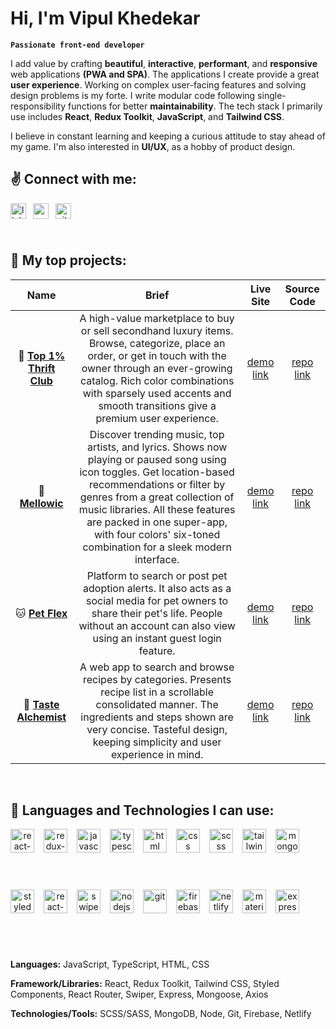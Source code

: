 # Hi, I'm Vipul Khedekar

**`Passionate front-end developer`**

I add value by crafting **beautiful**, **interactive**, **performant**, and **responsive** web applications **(PWA and SPA)**. The applications I create provide a great **user experience**. Working on complex user-facing features and solving design problems is my forte. I write modular code following single-responsibility functions for better **maintainability**. The tech stack I primarily use includes **React**, **Redux Toolkit**, **JavaScript**, and **Tailwind CSS**.​​

I believe in constant learning and keeping a curious attitude to stay ahead of my game. I'm also interested in **UI/UX**, as a hobby of product design.

## ✌️ Connect with me:

<div style="display:flex">
<a id="linkedin" href="https://www.linkedin.com/in/vipul-khedekar/" target="_blank">
<img align="left" style="padding-right:0.5rem; padding-bottom:0.5rem" src="https://firebasestorage.googleapis.com/v0/b/github-profile-v1.appspot.com/o/misc%2Flinkedin.svg?alt=media&token=688e8603-d5a1-4931-a0e1-70e88c713237" alt="linkedin" height="25" width="25" />
</a>

<address>
<a id="email" href="mailto:k3vipul@gmail.com" target="_blank">
<img align="left" style="padding-right:0.5rem; padding-bottom:0.5rem" src="https://firebasestorage.googleapis.com/v0/b/github-profile-v1.appspot.com/o/misc%2Fgmail.svg?alt=media&token=1f388d9e-ad83-43f1-ae9f-5db764eb96d6" alt="email" height="25" width="25" />
</a>
</address>

<a id="github" href="https://github.com/vipul-khedekar" target="_blank">
<img src="https://firebasestorage.googleapis.com/v0/b/github-profile-v1.appspot.com/o/misc%2Fgithub-blue.svg?alt=media&token=42a0091e-8be2-442d-8637-2f8f7b0dd7db" alt="github" height="25" width="25" />
</a>
</div>
<br />

## 💪 My top projects:

|                                             Name                                             |                                                                                                                                                              Brief                                                                                                                                                              |                       Live Site                        |                                   Source Code                                   |
| :------------------------------------------------------------------------------------------: | :-----------------------------------------------------------------------------------------------------------------------------------------------------------------------------------------------------------------------------------------------------------------------------------------------------------------------------: | :----------------------------------------------------: | :-----------------------------------------------------------------------------: |
| 💎 [**Top 1% Thrift Club**](https://github.com/vipul-khedekar/top-1percent-exchange_buysell) |                         A high-value marketplace to buy or sell secondhand luxury items. Browse, categorize, place an order, or get in touch with the owner through an ever-growing catalog. Rich color combinations with sparsely used accents and smooth transitions give a premium user experience.                          | [demo link](https://1percent-thrift-club.netlify.app/) |  [repo link](https://github.com/vipul-khedekar/top-1percent-exchange_buysell)   |
|     🎵 [**Mellowic**](https://github.com/vipul-khedekar/mellowic_music-player-discovery)     | Discover trending music, top artists, and lyrics. Shows now playing or paused song using icon toggles. Get location-based recommendations or filter by genres from a great collection of music libraries. All these features are packed in one super-app, with four colors' six-toned combination for a sleek modern interface. |       [demo link](https://mellowic.netlify.app/)       | [repo link](https://github.com/vipul-khedekar/mellowic_music-player-discovery)  |
|    🐱 [**Pet Flex**](https://github.com/vipul-khedekar/pet-flex_adoption-alerts-sharing)     |                                                             Platform to search or post pet adoption alerts. It also acts as a social media for pet owners to share their pet's life. People without an account can also view using an instant guest login feature.                                                              |       [demo link](https://pet-flex.netlify.app/)       | [repo link](https://github.com/vipul-khedekar/pet-flex_adoption-alerts-sharing) |
|     🍕 [**Taste Alchemist**](https://github.com/vipul-khedekar/taste-alchemist_browser)      |                                               A web app to search and browse recipes by categories. Presents recipe list in a scrollable consolidated manner. The ingredients and steps shown are very concise. Tasteful design, keeping simplicity and user experience in mind.                                                |   [demo link](https://taste-alchemist.netlify.app/)    |     [repo link](https://github.com/vipul-khedekar/taste-alchemist_browser)      |

<br />

## 🤘 Languages and Technologies I can use:

<div align="center" style="display:flex">
<img align="left" style="padding-right:0.75rem; padding-bottom:0.5rem" src="https://firebasestorage.googleapis.com/v0/b/github-profile-v1.appspot.com/o/tech-stack%2Freact-js.svg?alt=media&token=fae76cb2-cc5e-4a48-a475-b9365afbdacf" alt="react-js" height="38" width="38"/>

<img align="left" style="padding-right:0.75rem; padding-bottom:0.5rem" src="https://firebasestorage.googleapis.com/v0/b/github-profile-v1.appspot.com/o/tech-stack%2Fredux-toolkit.svg?alt=media&token=0cc44281-ca3d-4369-9048-fc4ea96cd10e" alt="redux-toolkit" height="38" width="38"/>

<img align="left" style="padding-right:0.75rem; padding-bottom:0.5rem" src="https://firebasestorage.googleapis.com/v0/b/github-profile-v1.appspot.com/o/tech-stack%2Fjavascript-es6.svg?alt=media&token=68448d0d-62f5-4845-8317-eded390d509d" alt="javascript" height="38" width="38"/>

<img align="left" style="padding-right:0.75rem; padding-bottom:0.5rem" src="https://firebasestorage.googleapis.com/v0/b/github-profile-v1.appspot.com/o/tech-stack%2Ftypescript.svg?alt=media&token=99fe3761-be02-4173-a16c-d32af77a473e" alt="typescript" height="38" width="38"/>

<img align="left" style="padding-right:0.75rem; padding-bottom:0.5rem" src="https://firebasestorage.googleapis.com/v0/b/github-profile-v1.appspot.com/o/tech-stack%2Fhtml-5.svg?alt=media&token=04478053-3948-4ff4-bae5-1e465a7df33f" alt="html" height="38" width="38"/>

<img align="left" style="padding-right:0.75rem; padding-bottom:0.5rem" src="https://firebasestorage.googleapis.com/v0/b/github-profile-v1.appspot.com/o/tech-stack%2Fcss-3.svg?alt=media&token=b1cbf66b-0cf4-4270-958c-32c21c246991" alt="css" height="38" width="38"/>

<img align="left" style="padding-right:0.75rem; padding-bottom:0.5rem" src="https://firebasestorage.googleapis.com/v0/b/github-profile-v1.appspot.com/o/tech-stack%2Fscss-sass.svg?alt=media&token=812c9e15-b3e3-4b90-86e3-db712f652c50" alt="scss" height="38" width="38"/>

<img align="left" style="padding-right:0.75rem; padding-bottom:0.5rem" src="https://firebasestorage.googleapis.com/v0/b/github-profile-v1.appspot.com/o/tech-stack%2Ftailwind-css.svg?alt=media&token=023ee713-7d34-4205-a309-76ed869ccdd8" alt="tailwind-css" height="38" width="38"/>

<img align="left" style="padding-right:0.75rem; padding-bottom:0.5rem" src="https://firebasestorage.googleapis.com/v0/b/github-profile-v1.appspot.com/o/tech-stack%2Fmongo-db.svg?alt=media&token=7da2be07-5f96-46cb-a07c-07993df689e3" alt="mongo-db" height="38" width="38"/>
</div>
<br/><br/><br/>

<div align="center" style="display:flex">
<img align="left" style="padding-right:0.75rem; padding-bottom:0.5rem" src="https://firebasestorage.googleapis.com/v0/b/github-profile-v1.appspot.com/o/tech-stack%2Fstyled-components.svg?alt=media&token=bcdfc4c5-d641-4321-aba1-5eda0a264578" alt="styled-components" height="38" width="38"/>

<img align="left" style="padding-right:0.75rem; padding-bottom:0.5rem" src="https://firebasestorage.googleapis.com/v0/b/github-profile-v1.appspot.com/o/tech-stack%2Freact-router.svg?alt=media&token=718544df-a871-46f4-be7d-17aa79b59f15" alt="react-router" height="38" width="38"/>

<img align="left" style="padding-right:0.75rem; padding-bottom:0.5rem" src="https://firebasestorage.googleapis.com/v0/b/github-profile-v1.appspot.com/o/tech-stack%2Fswiper-js.svg?alt=media&token=597ba1f3-e53f-4326-b8b0-c17cf491d57a" alt="swiper-js" height="38" width="38"/>

<img align="left" style="padding-right:0.75rem; padding-bottom:0.5rem" src="https://firebasestorage.googleapis.com/v0/b/github-profile-v1.appspot.com/o/tech-stack%2Fnode-js.svg?alt=media&token=ad865555-ad89-4c34-9113-23cfe9845f91" alt="nodejs" height="38" width="38"/>

<img align="left" style="padding-right:0.75rem; padding-bottom:0.5rem" src="https://firebasestorage.googleapis.com/v0/b/github-profile-v1.appspot.com/o/tech-stack%2Fgit.svg?alt=media&token=5ca550e6-75a5-4c87-a222-afc1a0951a7a" alt="git" height="38" width="38"/>

<img align="left" style="padding-right:0.75rem; padding-bottom:0.5rem" src="https://firebasestorage.googleapis.com/v0/b/github-profile-v1.appspot.com/o/tech-stack%2Ffirebase.svg?alt=media&token=acffe181-f63b-410a-aeec-b6cea709cd50" alt="firebase" height="38" width="38"/>

<img align="left" style="padding-right:0.75rem; padding-bottom:0.5rem" src="https://firebasestorage.googleapis.com/v0/b/github-profile-v1.appspot.com/o/tech-stack%2Fnetlify.svg?alt=media&token=33b96e37-ed7a-4723-af2b-50928287ad57" alt="netlify" height="38" width="38"/>

<img align="left" style="padding-right:0.75rem; padding-bottom:0.5rem" src="https://firebasestorage.googleapis.com/v0/b/github-profile-v1.appspot.com/o/tech-stack%2Fmaterial-ui.svg?alt=media&token=afad584b-2247-4bcf-85ec-85ef56f9b60a" alt="material-ui" height="38" width="38"/>

<img align="left" style="padding-right:0.75rem; padding-bottom:0.5rem" src="https://firebasestorage.googleapis.com/v0/b/github-profile-v1.appspot.com/o/tech-stack%2Fexpress.svg?alt=media&token=addabe37-f36d-434c-8058-bd92eb783f27" alt="express" height="38" width="38"/>
</div>
<br /><br /><br />

**Languages:** JavaScript, TypeScript, HTML, CSS

**Framework/Libraries:** React, Redux Toolkit, Tailwind CSS, Styled Components, React Router, Swiper, Express, Mongoose, Axios

**Technologies/Tools:** SCSS/SASS, MongoDB, Node, Git, Firebase, Netlify
